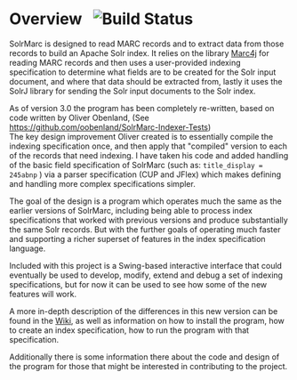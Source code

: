 # Overview   ![Build Status](https://github.com//solrmarc/solrmarc/actions/workflows/ant.yml/badge.svg?branch=master)

SolrMarc is designed to read MARC records and to extract data from those records to build an Apache Solr index. It relies on the library [Marc4j](https://github.com/marc4j/marc4j) for reading MARC records and then uses a user-provided indexing specification to determine what fields are to be created for the Solr input document, and where that data should be extracted from, lastly it uses the SolrJ library for sending the Solr input documents to the Solr index. 

As of version 3.0 the program has been completely re-written, based on code written by Oliver Obenland, (See https://github.com/oobenland/SolrMarc-Indexer-Tests)  
The key design improvement Oliver created is to essentially compile the indexing specification once, and then apply 
that "compiled" version to each of the records that need indexing.    I have taken his code and added handling of 
the basic field specification of SolrMarc   (such as:    `title_display = 245abnp`  )  via a parser specification
(CUP and JFlex) which makes defining and handling more complex specifications simpler.   

The goal of the design is a program which operates much the same as the earlier versions of SolrMarc, including being able to process index specifications that worked with previous versions and produce substantially the same Solr records. But with the further goals of operating much faster and supporting a richer superset of features in the index specification language.

Included with this project is a Swing-based interactive interface that could eventually be used to develop, modify, extend
and debug a set of indexing specifications, but for now it can be used to see how some of the new features will work.

A more in-depth description of the differences in this new version can be found in the [Wiki](https://github.com/solrmarc/solrmarc/wiki), as well as information on how to install the program, how to create an index specification, how to run the program with that specification.

Additionally there is some information there about the code and design of the program for those that might be interested in contributing to the project. 
